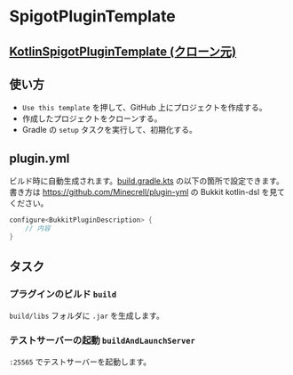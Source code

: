 # SpigotPluginTemplate

## [KotlinSpigotPluginTemplate (クローン元)](https://github.com/sya-ri/KotlinSpigotPluginTemplate)

## 使い方

- `Use this template` を押して、GitHub 上にプロジェクトを作成する。
- 作成したプロジェクトをクローンする。
-  Gradle の `setup` タスクを実行して、初期化する。

## plugin.yml

ビルド時に自動生成されます。[build.gradle.kts](build.gradle.kts) の以下の箇所で設定できます。
書き方は https://github.com/Minecrell/plugin-yml の Bukkit kotlin-dsl を見てください。

```kotlin
configure<BukkitPluginDescription> {
    // 内容
}
```

## タスク

### プラグインのビルド `build`

`build/libs` フォルダに `.jar` を生成します。

### テストサーバーの起動 `buildAndLaunchServer`

`:25565` でテストサーバーを起動します。
